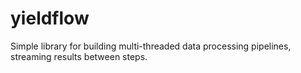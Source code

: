 # yieldflow
Simple library for building multi-threaded data processing pipelines, streaming results between steps.
